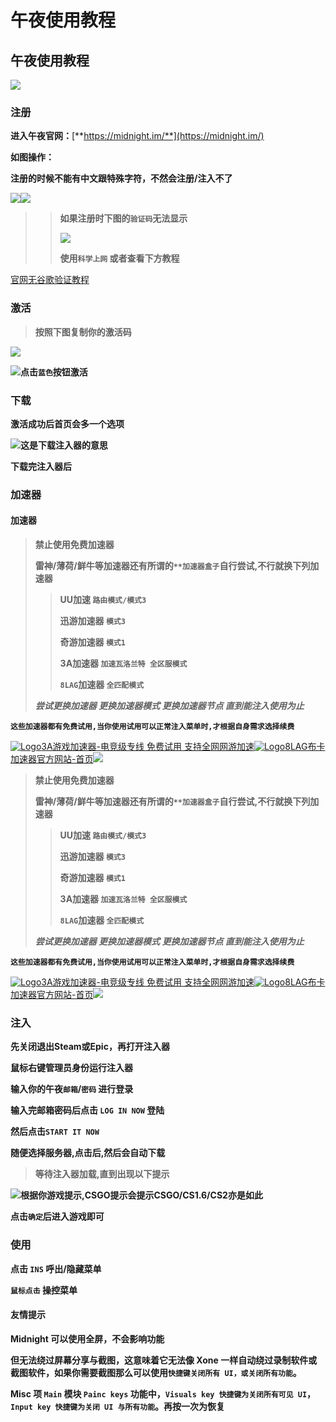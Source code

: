 # 午夜使用教程

## 午夜使用教程

![](https://docs.hzz.im/\~gitbook/image?url=https%3A%2F%2F1382592200-files.gitbook.io%2F%7E%2Ffiles%2Fv0%2Fb%2Fgitbook-x-prod.appspot.com%2Fo%2Fspaces%252F7YXEHggLzaiKwZjRSOD4%252Fuploads%252F0nAXlKELNpHyTnqoc37y%252F%25E5%258D%2588%25E5%25A4%259C%25E6%2596%25B0logo.png%3Falt%3Dmedia%26token%3Da65a10c0-db6e-4adc-a041-fac4443d8ad5\&width=768\&dpr=4\&quality=100\&sign=87084d16\&sv=1)

### **注册** <a href="#zhu-ce" id="zhu-ce"></a>

**进入午夜官网：**[**https://midnight.im/**](https://midnight.im/)

**如图操作：**

**注册的时候不能有中文跟特殊字符，不然会注册/注入不了**

![](https://docs.hzz.im/\~gitbook/image?url=https%3A%2F%2F1382592200-files.gitbook.io%2F%7E%2Ffiles%2Fv0%2Fb%2Fgitbook-x-prod.appspot.com%2Fo%2Fspaces%252F7YXEHggLzaiKwZjRSOD4%252Fuploads%252FOwNnOaHRJAKzAWbfDRPq%252Fimage.png%3Falt%3Dmedia%26token%3D5836156b-a733-40fd-880c-c5599ee5cfb9\&width=768\&dpr=4\&quality=100\&sign=77e9b86d\&sv=1)![](https://docs.hzz.im/\~gitbook/image?url=https%3A%2F%2F1382592200-files.gitbook.io%2F%7E%2Ffiles%2Fv0%2Fb%2Fgitbook-x-prod.appspot.com%2Fo%2Fspaces%252F7YXEHggLzaiKwZjRSOD4%252Fuploads%252FH2Ws5cxN9LQHrzlZBXbL%252Fimage%2520%281%29.png%3Falt%3Dmedia%26token%3Dd8027c44-4392-4539-b856-e15a820abb80\&width=768\&dpr=4\&quality=100\&sign=17d3ef89\&sv=1)

> > **如果注册时下图的`验证码`无法显示**
> >
> > ![](https://docs.hzz.im/\~gitbook/image?url=https%3A%2F%2F1382592200-files.gitbook.io%2F%7E%2Ffiles%2Fv0%2Fb%2Fgitbook-x-prod.appspot.com%2Fo%2Fspaces%252F7YXEHggLzaiKwZjRSOD4%252Fuploads%252FMcUBamGfjdEfvUijfSue%252Fimage.png%3Falt%3Dmedia%26token%3D2b4ce3e3-ed4c-4f20-950e-5f0bb1ef7dbb\&width=300\&dpr=4\&quality=100\&sign=859ef685\&sv=1)
> >
> > **使用`科学上网` 或者查看下方教程**

[官网无谷歌验证教程](https://docs.hzz.im/misc/o/steam++)

### 激活 <a href="#ji-huo" id="ji-huo"></a>

> **按照下图复制你的激活码**

![](https://docs.hzz.im/\~gitbook/image?url=https%3A%2F%2F1382592200-files.gitbook.io%2F%7E%2Ffiles%2Fv0%2Fb%2Fgitbook-x-prod.appspot.com%2Fo%2Fspaces%252F7YXEHggLzaiKwZjRSOD4%252Fuploads%252FIn4KTSpKPxQ2g9LHc1BZ%252Fimage.png%3Falt%3Dmedia%26token%3D6efbc36e-dbaa-4374-8103-a2d0e78a1736\&width=768\&dpr=4\&quality=100\&sign=e08222cd\&sv=1)

![](https://docs.hzz.im/\~gitbook/image?url=https%3A%2F%2F1382592200-files.gitbook.io%2F%7E%2Ffiles%2Fv0%2Fb%2Fgitbook-x-prod.appspot.com%2Fo%2Fspaces%252F7YXEHggLzaiKwZjRSOD4%252Fuploads%252F2TMnoyOnPmto3Zwc5iIS%252Fimage.png%3Falt%3Dmedia%26token%3D7a644f5f-5b40-4da3-b59c-fb679f34c3f4\&width=768\&dpr=4\&quality=100\&sign=f8b0c588\&sv=1)**点击`蓝色`按钮激活**

### **下载** <a href="#xia-zai" id="xia-zai"></a>

**激活成功后首页会多一个选项**

![](https://docs.hzz.im/\~gitbook/image?url=https%3A%2F%2F1382592200-files.gitbook.io%2F%7E%2Ffiles%2Fv0%2Fb%2Fgitbook-x-prod.appspot.com%2Fo%2Fspaces%252F7YXEHggLzaiKwZjRSOD4%252Fuploads%252FAqUFXpAtbFJUx5tLD72q%252Fimage.png%3Falt%3Dmedia%26token%3Ddd0eca6a-636d-4851-a745-5c242eb8a550\&width=768\&dpr=4\&quality=100\&sign=5ba8e45b\&sv=1)**这是下载注入器的意思**

**下载完注入器后**

### **加速器** <a href="#jia-su-qi" id="jia-su-qi"></a>

#### **加速器** <a href="#jia-su-qi-2" id="jia-su-qi-2"></a>

> **禁止使用免费加速器**
>
> **雷神/薄荷/鲜牛等加速器还有所谓的`**加速器盒子`自行尝试,不行就换下列加速器**
>
> > **UU加速 `路由模式/模式3`**
> >
> > **迅游加速器 `模式3`**
> >
> > **奇游加速器 `模式1`**
> >
> > **3A加速器 `加速瓦洛兰特 全区服模式`**
> >
> > **`8LAG`加速器 `全匹配模式`**
>
> _**尝试更换加速器 更换加速器模式 更换加速器节点 直到能注入使用为止**_

**`这些加速器都有免费试用,当你使用试用可以正常注入菜单时,才根据自身需求选择续费`**

[![Logo](https://www.3ayx.net/favicon.ico)3A游戏加速器-电竞级专线 免费试用 支持全网网游加速](https://www.3ayx.net/act/invite/?inviter=4jbxCpTUImc1f/aQaBrw4A==)[![Logo](https://www.8lag.cn/favicon.ico)8LAG布卡加速器官方网站-首页](https://www.8lag.cn/)![](https://docs.hzz.im/\~gitbook/image?url=https%3A%2F%2F1382592200-files.gitbook.io%2F%7E%2Ffiles%2Fv0%2Fb%2Fgitbook-x-prod.appspot.com%2Fo%2Fspaces%252F7YXEHggLzaiKwZjRSOD4%252Fuploads%252FkTGNj46xAioyfQtHDwNa%252F3A%25E5%258A%25A0%25E9%2580%259F%25E5%2599%25A8%25E3%2580%2581.png%3Falt%3Dmedia%26token%3Db6a348f1-da2a-487f-b447-7d7de61ccd67\&width=768\&dpr=4\&quality=100\&sign=5c5a4320\&sv=1)

> **禁止使用免费加速器**
>
> **雷神/薄荷/鲜牛等加速器还有所谓的`**加速器盒子`自行尝试,不行就换下列加速器**
>
> > **UU加速 `路由模式/模式3`**
> >
> > **迅游加速器 `模式3`**
> >
> > **奇游加速器 `模式1`**
> >
> > **3A加速器 `加速瓦洛兰特 全区服模式`**
> >
> > **`8LAG`加速器 `全匹配模式`**
>
> _**尝试更换加速器 更换加速器模式 更换加速器节点 直到能注入使用为止**_

**`这些加速器都有免费试用,当你使用试用可以正常注入菜单时,才根据自身需求选择续费`**

[![Logo](https://www.3ayx.net/favicon.ico)3A游戏加速器-电竞级专线 免费试用 支持全网网游加速](https://www.3ayx.net/act/invite/?inviter=4jbxCpTUImc1f/aQaBrw4A==)[![Logo](https://www.8lag.cn/favicon.ico)8LAG布卡加速器官方网站-首页](https://www.8lag.cn/)![](https://docs.hzz.im/\~gitbook/image?url=https%3A%2F%2F1382592200-files.gitbook.io%2F%7E%2Ffiles%2Fv0%2Fb%2Fgitbook-x-prod.appspot.com%2Fo%2Fspaces%252F7YXEHggLzaiKwZjRSOD4%252Fuploads%252FkTGNj46xAioyfQtHDwNa%252F3A%25E5%258A%25A0%25E9%2580%259F%25E5%2599%25A8%25E3%2580%2581.png%3Falt%3Dmedia%26token%3Db6a348f1-da2a-487f-b447-7d7de61ccd67\&width=768\&dpr=4\&quality=100\&sign=5c5a4320\&sv=1)

### **注入** <a href="#zhu-ru" id="zhu-ru"></a>

**先关闭退出Steam或Epic，再打开注入器**

**鼠标右键管理员身份运行注入器**

**输入你的午夜`邮箱`/`密码` 进行登录**

**输入完邮箱密码后点击 `LOG IN NOW` 登陆**

**然后点击`START IT NOW`**

**随便选择服务器,点击后,然后会自动下载**

> **等待注入器加载,直到出现以下提示**

![](https://docs.hzz.im/\~gitbook/image?url=https%3A%2F%2F1382592200-files.gitbook.io%2F%7E%2Ffiles%2Fv0%2Fb%2Fgitbook-x-prod.appspot.com%2Fo%2Fspaces%252F7YXEHggLzaiKwZjRSOD4%252Fuploads%252FM5bG2dmnKPvJ8HTBrhOu%252FQQ%25E5%259B%25BE%25E7%2589%258720220526165017.png%3Falt%3Dmedia%26token%3Dc4226804-9921-4501-b0c7-4d28e5f31a01\&width=768\&dpr=4\&quality=100\&sign=ec3cda4e\&sv=1)**根据你游戏提示,CSGO提示会提示CSGO/CS1.6/CS2亦是如此**

**点击`确定`后进入游戏即可**

### **使用** <a href="#shi-yong" id="shi-yong"></a>

**点击 `INS` 呼出/隐藏菜单**

**`鼠标点击` 操控菜单**

#### **友情提示** <a href="#you-qing-ti-shi" id="you-qing-ti-shi"></a>

**Midnight 可以使用全屏，不会影响功能**

**但无法绕过屏幕分享与截图，这意味着它无法像 Xone 一样自动绕过录制软件或截图软件，如果你需要截图那么可以使用`快捷键关闭所有 UI，或关闭所有功能`。**

**Misc 项 `Main` 模块 `Painc keys` 功能中，`Visuals key 快捷键为关闭所有可见 UI`，`Input key 快捷键为关闭 UI 与所有功能`。再按一次为恢复**
